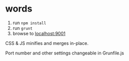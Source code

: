 words
==================
1. run `npm install`
1. run `grunt`
1. browse to [localhost:9001](http://localhost:9001)

CSS & JS minifies and merges in-place.

Port number and other settings changeable in Grunfile.js
